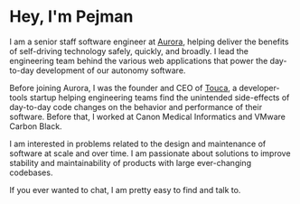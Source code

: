 # Hey, I'm Pejman

I am a senior staff software engineer at [Aurora](https://aurora.tech/company),
helping deliver the benefits of self-driving technology safely, quickly, and
broadly.
I lead the engineering team behind the various web applications that power the
day-to-day development of our autonomy software.

Before joining Aurora, I was the founder and CEO of
[Touca](https://github.com/trytouca/trytouca), a developer-tools startup helping
engineering teams find the unintended side-effects of day-to-day code changes on
the behavior and performance of their software. Before that, I worked at Canon
Medical Informatics and VMware Carbon Black.

I am interested in problems related to the design and maintenance of software at
scale and over time. I am passionate about solutions to improve stability and
maintainability of products with large ever-changing codebases.

If you ever wanted to chat, I am pretty easy to find and talk to.
